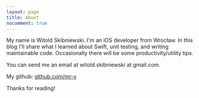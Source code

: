```yaml
---
layout: page
title: About
nocomment: true
---
```


My name is Witold Skibniewski. I'm an iOS developer from Wrocław. In this blog I'll share what I learned about Swift, unit testing, and writing maintainable code. Occasionally there will be some productivity/utility tips.

You can send me an email at witold.skibniewski at gmail.com.

My github: [github.com/mr-v](https://github.com/mr-v)

Thanks for reading!
